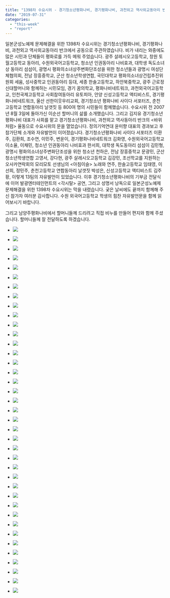 ```yaml
---
title: "1398차 수요시위 - 경기청소년평화나비, 경기평화나비, 과천외고 역사외교동아리 반크"
date: "2019-07-31"
categories: 
  - "this-week"
  - "report"
---
```


일본군성노예제 문제해결을 위한 1398차 수요시위는 경기청소년평화나비, 경기평화나비, 과천외고 역사외교동아리 반크에서 공동으로 주관하였습니다. 비가 내리는 와중에도 많은 시민과 단체들이 평화로를 가득 메워 주었습니다. 광주 살레시오고등학교, 창원 토월고등학교 동아리, 수원외국어고등학교, 청소년 인권동아리 나비효과, 대학생 독도소녀상 동아리 섬섬이, 광명시 평화의소녀상주변화단조성을 위한 청소년들과 광명시 여성단체협의회, 전남 장흥중학교, 군산 청소년학생연합, 국민대학교 평화의소녀상건립추진위원회 세움, 성사중학교 인권동아리 등대, 세종 한솔고등학교, 하안북중학교, 광주 근로정신대할머니와 함께하는 시민모임, 경기 꿈의학교, 평화나비네트워크, 과천외국어고등학교, 인천국제고등학교 사회참여동아리 유토피아, 안양 신성고등학교 액티비스트, 경기평화나비네트워크, 울산 선한이웃우리교회, 경기청소년 평화나비 사이다 서포터즈, 춘천 고등학교 연합동아리 날갯짓 등 800여 명의 시민들이 함께했습니다. 수요시위 전 2007년 8월 3일에 돌아가신 이순선 할머니의 삶를 소개했습니다. 그리고 김지유 경기청소년평화나비 대표가 사회를 맡고 경기청소년평화나비, 과천외고 역사동아리 반크의 <바위처럼> 율동으로 수요시위의 문을 열었습니다. 정의기억연대 윤미향 대표의 경과보고 후 참가단체 소개와 자유발언이 이어졌습니다. 경기청소년평화나비 사이다 서포터즈 이환주, 김환희, 조수연, 이민주, 변윤이, 경기평화나비네트워크 김화영, 수원외국어고등학교 이소율, 이채민, 청소년 인권동아리 나비효과 한서희, 대학생 독도동아리 섬섬이 김민형, 광명시 평화의소녀상주변화단조성을 위한 청소년 천하은, 전남 장흥중학교 문광민, 군산 청소년학생연합 고영서, 강다현, 광주 살레시오고등학교 김강민, 조선학교를 지원하는 오사카연락회의 모리모토 선생님의 <아침이슬> 노래와 연주, 한솔고등학교 임태영, 이선희, 정민주, 춘천고등학교 연합동아리 날갯짓 박성은, 신성고등학교 액티비스트 김주황, 이렇게 13팀의 자유발언이 있었습니다. 이후 경기청소년평화나비의 기부금 전달식에 이어 발광엔터테인먼트의 <각시탈> 공연, 그리고 성명서 낭독으로 일본군성노예제 문제해결을 위한 1398차 수요시위는 막을 내렸습니다. 궂은 날씨에도 끝까지 함께해 주신 참가자 여러분 감사합니다. 수원 외국어고등학교 학생의 힘찬 자유발언문을 함께 읽어보시기 바랍니다.

그리고 남양주평화나비에서 할머니들께 드리려고 직접 비누를 만들어 편지와 함께 주셨습니다. 할머니들께 잘 전달하도록 하겠습니다.

- ![](http://womenandwar.net/kr/wp-content/uploads/2019/07/크기변환IMGP9045.jpg)
    
- ![](http://womenandwar.net/kr/wp-content/uploads/2019/07/크기변환IMGP9063.jpg)
    
- ![](http://womenandwar.net/kr/wp-content/uploads/2019/07/크기변환IMGP9078.jpg)
    
- ![](http://womenandwar.net/kr/wp-content/uploads/2019/07/크기변환IMGP9095.jpg)
    
- ![](http://womenandwar.net/kr/wp-content/uploads/2019/07/크기변환IMGP9098.jpg)
    
- ![](http://womenandwar.net/kr/wp-content/uploads/2019/07/크기변환IMGP9108.jpg)
    
- ![](http://womenandwar.net/kr/wp-content/uploads/2019/07/크기변환IMGP9114.jpg)
    
- ![](http://womenandwar.net/kr/wp-content/uploads/2019/07/크기변환IMGP9120.jpg)
    
- ![](http://womenandwar.net/kr/wp-content/uploads/2019/07/크기변환IMGP9138.jpg)
    
- ![](http://womenandwar.net/kr/wp-content/uploads/2019/07/크기변환IMGP9151.jpg)
    
- ![](http://womenandwar.net/kr/wp-content/uploads/2019/07/크기변환IMGP9152.jpg)
    
- ![](http://womenandwar.net/kr/wp-content/uploads/2019/07/크기변환IMGP9155.jpg)
    
- ![](http://womenandwar.net/kr/wp-content/uploads/2019/07/크기변환IMGP9158.jpg)
    
- ![](http://womenandwar.net/kr/wp-content/uploads/2019/07/크기변환IMGP9164.jpg)
    
- ![](http://womenandwar.net/kr/wp-content/uploads/2019/07/크기변환IMGP9165.jpg)
    
- ![](http://womenandwar.net/kr/wp-content/uploads/2019/07/크기변환IMGP9175.jpg)
    
- ![](http://womenandwar.net/kr/wp-content/uploads/2019/07/크기변환IMGP9177.jpg)
    
- ![](http://womenandwar.net/kr/wp-content/uploads/2019/07/크기변환IMGP9180.jpg)
    
- ![](http://womenandwar.net/kr/wp-content/uploads/2019/07/크기변환IMGP9186.jpg)
    
- ![](http://womenandwar.net/kr/wp-content/uploads/2019/07/크기변환IMGP9189.jpg)
    
- ![](http://womenandwar.net/kr/wp-content/uploads/2019/07/크기변환IMGP9194.jpg)
    
- ![](http://womenandwar.net/kr/wp-content/uploads/2019/07/크기변환IMGP9197.jpg)
    
- ![](http://womenandwar.net/kr/wp-content/uploads/2019/07/크기변환IMGP9203.jpg)
    
- ![](http://womenandwar.net/kr/wp-content/uploads/2019/07/크기변환IMGP9206.jpg)
    
- ![](http://womenandwar.net/kr/wp-content/uploads/2019/07/크기변환IMGP9212.jpg)
    
- ![](http://womenandwar.net/kr/wp-content/uploads/2019/07/크기변환IMGP9244.jpg)
    
- ![](http://womenandwar.net/kr/wp-content/uploads/2019/07/크기변환IMGP9272.jpg)
    
- ![](http://womenandwar.net/kr/wp-content/uploads/2019/07/크기변환IMGP9339.jpg)
    
- ![](http://womenandwar.net/kr/wp-content/uploads/2019/07/크기변환IMGP9349.jpg)
    
- ![](http://womenandwar.net/kr/wp-content/uploads/2019/07/크기변환photo_2019-07-31_18-41-19.jpg)
    
- ![](http://womenandwar.net/kr/wp-content/uploads/2019/07/S28BW-419073115200_0001-724x1024.jpg)
    
- ![](http://womenandwar.net/kr/wp-content/uploads/2019/07/S28BW-419073115200_0002-724x1024.jpg)
    
- ![](http://womenandwar.net/kr/wp-content/uploads/2019/07/S28BW-419073115200_0005-724x1024.jpg)
    
- ![](http://womenandwar.net/kr/wp-content/uploads/2019/07/S28BW-419073115200_0006-724x1024.jpg)
    
- ![](http://womenandwar.net/kr/wp-content/uploads/2019/07/S28BW-419073115200_0008-724x1024.jpg)
    
- ![](http://womenandwar.net/kr/wp-content/uploads/2019/07/S28BW-419073115200_0009-724x1024.jpg)
    
- ![](http://womenandwar.net/kr/wp-content/uploads/2019/07/S28BW-419073115210-724x1024.jpg)
    
- ![](http://womenandwar.net/kr/wp-content/uploads/2019/07/S28BW-419073118200_0001-724x1024.jpg)
    
- ![](http://womenandwar.net/kr/wp-content/uploads/2019/07/S28BW-419073118200_0002-724x1024.jpg)

